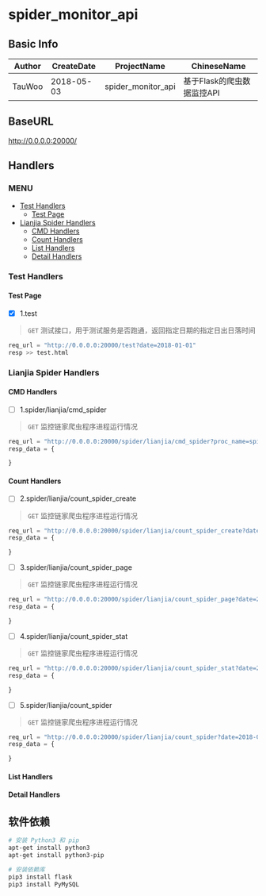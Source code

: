 # spider_monitor_api

## Basic Info
Author | CreateDate | ProjectName | ChineseName
--- | --- | --- | ---
TauWoo | 2018-05-03 | spider_monitor_api | 基于Flask的爬虫数据监控API

## BaseURL
http://0.0.0.0:20000/

## Handlers
### MENU
- [Test Handlers](https://github.com/TauWu/spider_monitor_api#test-handlers)
    - [Test Page](https://github.com/TauWu/spider_monitor_api#test-page)
- [Lianjia Spider Handlers](https://github.com/TauWu/spider_monitor_api#lianjia-spider-handlers)
    - [CMD Handlers](https://github.com/TauWu/spider_monitor_api#cmd-handlers)
    - [Count Handlers](https://github.com/TauWu/spider_monitor_api#count-handlers)
    - [List Handlers](https://github.com/TauWu/spider_monitor_api#list-handlers)
    - [Detail Handlers](https://github.com/TauWu/spider_monitor_api#detail-handlers)

### Test Handlers
#### Test Page
- [x] 1.test
> `GET` 测试接口，用于测试服务是否跑通，返回指定日期的指定日出日落时间
```py
req_url = "http://0.0.0.0:20000/test?date=2018-01-01"
resp >> test.html
```

### Lianjia Spider Handlers
#### CMD Handlers
- [ ] 1.spider/lianjia/cmd_spider
> `GET` 监控链家爬虫程序进程运行情况
```py
req_url = "http://0.0.0.0:20000/spider/lianjia/cmd_spider?proc_name=spider_lianjia"
resp_data = {

}
```
#### Count Handlers
- [ ] 2.spider/lianjia/count_spider_create
> `GET` 监控链家爬虫程序进程运行情况
```py
req_url = "http://0.0.0.0:20000/spider/lianjia/count_spider_create?date=2018-04-04"
resp_data = {

}
```
- [ ] 3.spider/lianjia/count_spider_page
> `GET` 监控链家爬虫程序进程运行情况
```py
req_url = "http://0.0.0.0:20000/spider/lianjia/count_spider_page?date=2018-04-04"
resp_data = {

}
```
- [ ] 4.spider/lianjia/count_spider_stat
> `GET` 监控链家爬虫程序进程运行情况
```py
req_url = "http://0.0.0.0:20000/spider/lianjia/count_spider_stat?date=2018-04-04"
resp_data = {

}
```
- [ ] 5.spider/lianjia/count_spider
> `GET` 监控链家爬虫程序进程运行情况
```py
req_url = "http://0.0.0.0:20000/spider/lianjia/count_spider?date=2018-04-04"
resp_data = {

}
```

#### List Handlers

#### Detail Handlers



## 软件依赖
```bash
# 安装 Python3 和 pip
apt-get install python3
apt-get install python3-pip

# 安装依赖库
pip3 install flask
pip3 install PyMySQL

```

